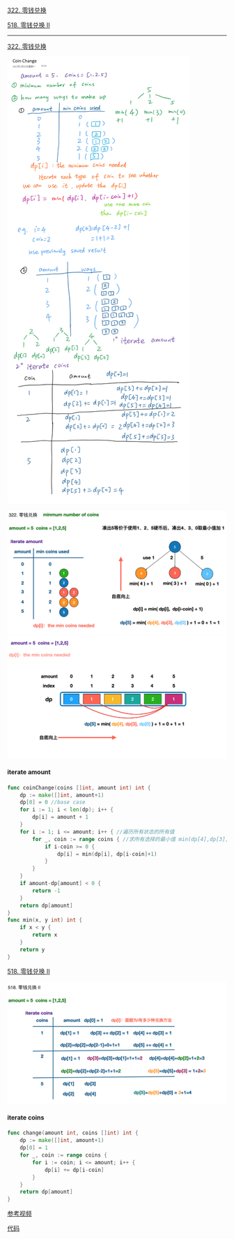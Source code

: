 
[322. 零钱兑换](https://leetcode-cn.com/problems/coin-change/)

[518. 零钱兑换 II](https://leetcode-cn.com/problems/coin-change-2/)

------


[322. 零钱兑换](https://leetcode-cn.com/problems/coin-change/)


![](images/322.%20Coin%20Change%20and%20518.%20Coin%20Change%202.png)

![](images/322-1.png)
![](images/322-2.png)


#### iterate amount

```go
func coinChange(coins []int, amount int) int {
	dp := make([]int, amount+1)
	dp[0] = 0 //base case
	for i := 1; i < len(dp); i++ {
		dp[i] = amount + 1
	}
	for i := 1; i <= amount; i++ { //遍历所有状态的所有值
		for _, coin := range coins { //求所有选择的最小值 min(dp[4],dp[3],dp[0])+1
			if i-coin >= 0 {
				dp[i] = min(dp[i], dp[i-coin]+1)
			}
		}
	}
	if amount-dp[amount] < 0 {
		return -1
	}
	return dp[amount]
}
func min(x, y int) int {
	if x < y {
		return x
	}
	return y
}
```



[518. 零钱兑换 II](https://leetcode-cn.com/problems/coin-change-2/)

![](images/518.png)

#### iterate coins

```go
func change(amount int, coins []int) int {
	dp := make([]int, amount+1)
	dp[0] = 1
	for _, coin := range coins {
		for i := coin; i <= amount; i++ {
			dp[i] += dp[i-coin]
		}
	}
	return dp[amount]
}
```


[参考视频](https://www.bilibili.com/video/BV1kX4y1P7M3?spm_id_from=333.999.0.0&vd_source=c42cfd612643754cd305aa832e64afe1)

[代码](https://happygirlzt.com/codelist.html)